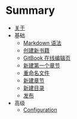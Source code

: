 # Summary

* [关于](README.md)
* 基础
  * [Markdown 语法](docs/markdown.md)
  * [创建新书籍](docs/create-new-book.md)
  * [GitBook 在线编辑页](docs/about-edit-page.md)
  * [新建第一个章节](docs/add-article.md)
  * [重命名文件](docs/rename-file.md)
  * [新建章节](docs/add-chapter.md)
  * [新建目录](docs/add-folder.md)
  * [发布](docs/publish.md)
* 高级
  * [Configuration](docs/config.md)

